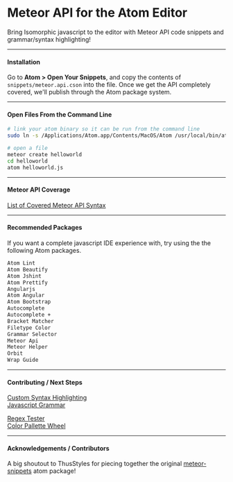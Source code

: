 Meteor API for the Atom Editor
=======================================

Bring Isomorphic javascript to the editor with Meteor API code snippets and grammar/syntax highlighting!


---------------------------------------
#### Installation

Go to **Atom > Open Your Snippets**, and copy the contents of ``snippets/meteor.api.cson`` into the file.  Once we get the API completely covered, we'll publish through the Atom package system.


---------------------------------------
#### Open Files From the Command Line

````sh
# link your atom binary so it can be run from the command line
sudo ln -s /Applications/Atom.app/Contents/MacOS/Atom /usr/local/bin/atom

# open a file
meteor create helloworld
cd helloworld
atom helloworld.js
````

---------------------------------------
#### Meteor API Coverage

[List of Covered Meteor API Syntax](https://github.com/awatson1978/meteor-api-for-atom-editor/blob/master/api.md)


---------------------------------------
#### Recommended Packages

If you want a complete javascript IDE experience with, try using the the following Atom packages.

````sh
Atom Lint
Atom Beautify
Atom Jshint
Atom Prettify
Angularjs
Atom Angular
Atom Bootstrap
Autocomplete
Autocomplete +
Bracket Matcher
Filetype Color
Grammar Selector
Meteor Api
Meteor Helper
Orbit
Wrap Guide
````

---------------------------------------
#### Contributing / Next Steps

[Custom Syntax Highlighting](http://blog.gaku.net/create-a-custom-syntax-highlighting-with-atom-editor/)  
[Javascript Grammar](https://github.com/atom/language-javascript/blob/master/grammars/javascript.cson)  

[Regex Tester](http://www.regexr.com/)  
[Color Pallette Wheel](https://kuler.adobe.com/create/color-wheel/?base=3&rule=Analogous&selected=4&name=My%20Kuler%20Theme&mode=rgb&rgbvalues=0.45900441079364085,1,0.5930474813101896,0.5983318820028302,0.8631626570313155,0.91,0.8954218815045684,0.7878853839840204,0.91,0.5568627450980392,0.5568627450980392,1,0.9098039215686274,0.8196078431372549,0.807843137254902&swatchOrder=0,1,2,3,4)  

---------------------------------------
#### Acknowledgements / Contributors

A big shoutout to ThusStyles for piecing together the original [meteor-snippets](https://github.com/ThusStyles/meteor-snippets) atom package!
